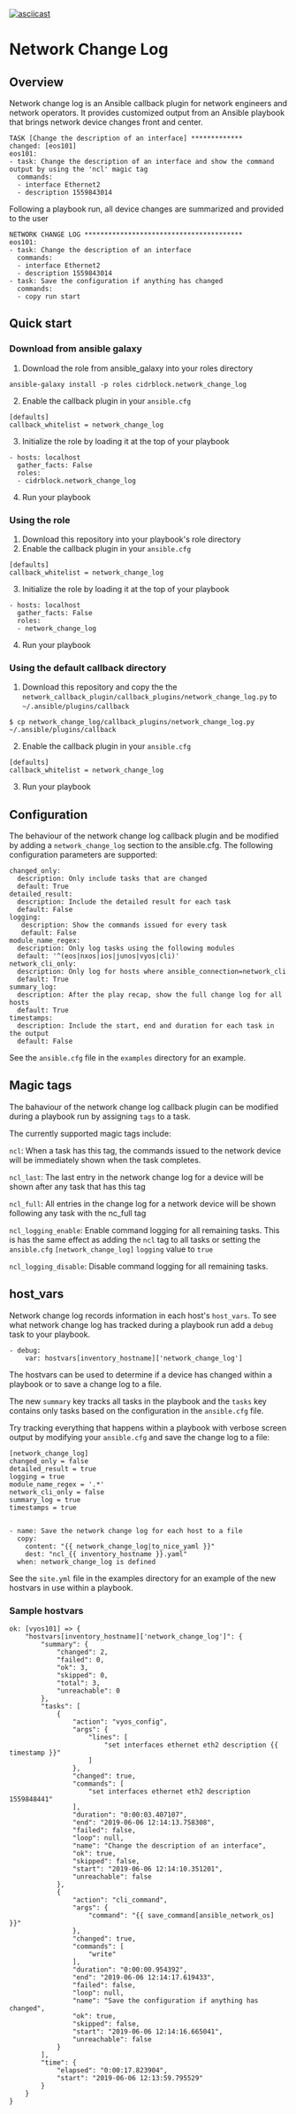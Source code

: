 
[![asciicast](https://asciinema.org/a/l21jJTCCjoaCJH3keGqJhdZvW.png)](https://asciinema.org/a/l21jJTCCjoaCJH3keGqJhdZvW?speed=0.5&autoplay=1)

# Network Change Log

## Overview

Network change log is an Ansible callback plugin for network engineers and network operators.  It provides customized output from an Ansible playbook that brings network device changes front and center.

```
TASK [Change the description of an interface] *************
changed: [eos101]
eos101:
- task: Change the description of an interface and show the command output by using the 'ncl' magic tag
  commands:
  - interface Ethernet2
  - description 1559843014
```

Following a playbook run, all device changes are summarized and provided to the user

```
NETWORK CHANGE LOG ****************************************
eos101:
- task: Change the description of an interface
  commands:
  - interface Ethernet2
  - description 1559843014
- task: Save the configuration if anything has changed
  commands:
  - copy run start
```

## Quick start

### Download from ansible galaxy


1) Download the role from ansible_galaxy into your roles directory
```
ansible-galaxy install -p roles cidrblock.network_change_log
```
2) Enable the callback plugin in your `ansible.cfg`
```
[defaults]
callback_whitelist = network_change_log
```
3) Initialize the role by loading it at the top of your playbook

```
- hosts: localhost
  gather_facts: False
  roles:
  - cidrblock.network_change_log
```
4) Run your playbook


### Using the role
1) Download this repository into your playbook's role directory
2) Enable the callback plugin in your `ansible.cfg`
```
[defaults]
callback_whitelist = network_change_log
```
3) Initialize the role by loading it at the top of your playbook

```
- hosts: localhost
  gather_facts: False
  roles:
  - network_change_log
```
4) Run your playbook

### Using the default callback directory
1) Download this repository and copy the the `network_callback_plugin/callback_plugins/network_change_log.py` to `~/.ansible/plugins/callback`
```
$ cp network_change_log/callback_plugins/network_change_log.py ~/.ansible/plugins/callback
```
2) Enable the callback plugin in your `ansible.cfg`
```
[defaults]
callback_whitelist = network_change_log
```
3) Run your playbook

## Configuration

The behaviour of the network change log callback plugin and be modified by adding a `network_change_log` section to the ansible.cfg.  The following configuration parameters are supported:

```
changed_only:
  description: Only include tasks that are changed
  default: True
detailed_result:
  description: Include the detailed result for each task
  default: False
logging:
   description: Show the commands issued for every task
   default: False
module_name_regex:
  description: Only log tasks using the following modules
  default: '^(eos|nxos|ios|junos|vyos|cli)'
network_cli_only:
  description: Only log for hosts where ansible_connection=network_cli
  default: True
summary_log:
  description: After the play recap, show the full change log for all hosts
  default: True
timestamps:
  description: Include the start, end and duration for each task in the output
  default: False
```

See the `ansible.cfg` file in the `examples` directory for an example.

## Magic tags

The bahaviour of the network change log callback plugin can be modified during a playbook run by assigning `tags` to a task.

The currently supported magic tags include:

`ncl`: When a task has this tag, the commands issued to the network device will be immediately shown when the task completes.

`ncl_last`: The last entry in the network change log for a device will be shown after any task that has this tag

`ncl_full`: All entries in the change log for a network device will be shown following any task with the nc_full tag

`ncl_logging_enable`: Enable command logging for all remaining tasks.  This is has the same effect as adding the `ncl` tag to all tasks or setting the `ansible.cfg` `[network_change_log]` `logging` value to `true`

`ncl_logging_disable`: Disable command logging for all remaining tasks.

## host_vars

Network change log records information in each host's `host_vars`.  To see what network change log has tracked during a playbook run add a `debug` task to your playbook.

```
- debug:
    var: hostvars[inventory_hostname]['network_change_log']
```

The hostvars can be used to determine if a device has changed within a playbook or to save a change log to a file.

The new `summary` key tracks all tasks in the playbook and the `tasks` key contains only tasks based on the configuration in the `ansible.cfg` file.

Try tracking everything that happens within a playbook with verbose screen output by modifying your `ansible.cfg` and save the change log to a file:

```
[network_change_log]
changed_only = false
detailed_result = true
logging = true
module_name_regex = '.*'
network_cli_only = false
summary_log = true
timestamps = true


- name: Save the network change log for each host to a file
  copy:
    content: "{{ network_change_log|to_nice_yaml }}"
    dest: "ncl_{{ inventory_hostname }}.yaml"
  when: network_change_log is defined

```

See the `site.yml` file in the examples directory for an example of the new hostvars in use within a playbook.

### Sample hostvars
```
ok: [vyos101] => {
    "hostvars[inventory_hostname]['network_change_log']": {
        "summary": {
            "changed": 2,
            "failed": 0,
            "ok": 3,
            "skipped": 0,
            "total": 3,
            "unreachable": 0
        },
        "tasks": [
            {
                "action": "vyos_config",
                "args": {
                    "lines": [
                        "set interfaces ethernet eth2 description {{ timestamp }}"
                    ]
                },
                "changed": true,
                "commands": [
                    "set interfaces ethernet eth2 description 1559848441"
                ],
                "duration": "0:00:03.407107",
                "end": "2019-06-06 12:14:13.758308",
                "failed": false,
                "loop": null,
                "name": "Change the description of an interface",
                "ok": true,
                "skipped": false,
                "start": "2019-06-06 12:14:10.351201",
                "unreachable": false
            },
            {
                "action": "cli_command",
                "args": {
                    "command": "{{ save_command[ansible_network_os] }}"
                },
                "changed": true,
                "commands": [
                    "write"
                ],
                "duration": "0:00:00.954392",
                "end": "2019-06-06 12:14:17.619433",
                "failed": false,
                "loop": null,
                "name": "Save the configuration if anything has changed",
                "ok": true,
                "skipped": false,
                "start": "2019-06-06 12:14:16.665041",
                "unreachable": false
            }
        ],
        "time": {
            "elapsed": "0:00:17.823904",
            "start": "2019-06-06 12:13:59.795529"
        }
    }
}
```
